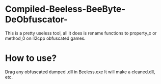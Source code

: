# Compiled-Beeless-BeeByte-DeObfuscator-
This is a pretty useless tool, all it does is rename functions to property_x or method_0 on Il2cpp obfuscated games.

# How to use?
Drag any obfuscated dumped .dll in Beeless.exe
It will make a cleaned.dll, etc.
